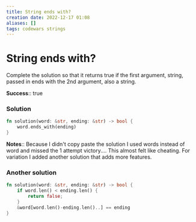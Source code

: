 ```yaml
---
title: String ends with?
creation date: 2022-12-17 01:08
aliases: []
tags: codewars strings
---
```

# String ends with?
Complete the solution so that it returns true if the first argument, string, passed in ends with the 2nd argument, also a string.

**Success**:: true

### Solution
```Rust
fn solution(word: &str, ending: &str) -> bool {
	word.ends_with(ending)
}
```

**Notes**:: Because I didn't copy paste the solution I used words instead of word and missed the 1 attempt victory.... This almost felt like cheating. For variation I added another solution that adds more features.

### Another solution
```Rust
fn solution(word: &str, ending: &str) -> bool {
	if word.len() < ending.len() {
		return false;
	}
	&word[word.len()-ending.len()..] == ending
}
```
